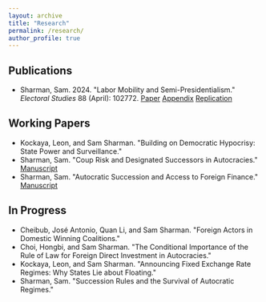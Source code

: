 ```yaml
---
layout: archive
title: "Research"
permalink: /research/
author_profile: true
---
```


## Publications

- Sharman, Sam. 2024. "Labor Mobility and Semi-Presidentialism." *Electoral Studies* 88 (April): 102772.
<a href="https://urldefense.com/v3/__https://authors.elsevier.com/a/1io02xRaZk1aj__;!!KwNVnqRv!D_V5kDeLHTbFD6JJ8kkyB8HJyzWPXjKVSSL4mGzTH_OX90ZIWSXrD2-PxRbr2LCt1TkYmsixhXsPV71asggYAEOC9ZrSFA$">Paper</a>
<a href="https://ars.els-cdn.com/content/image/1-s2.0-S0261379424000301-mmc1.pdf">Appendix</a>
<a href="https://doi.org/10.7910/DVN/1U75SU" target="_blank">Replication</a>

## Working Papers

- Kockaya, Leon, and Sam Sharman. "Building on Democratic Hypocrisy: State Power and Surveillance."
- Sharman, Sam. "Coup Risk and Designated Successors in Autocracies." [Manuscript](/files/SharmanAutocratic_wp.pdf)
- Sharman, Sam. "Autocratic Succession and Access to Foreign Finance." [Manuscript](/files/Sharman_Succession_Finance.pdf)

## In Progress

- Cheibub, Jos&#233; Antonio, Quan Li, and Sam Sharman. "Foreign Actors in Domestic Winning Coalitions."
- Choi, Hongbi, and Sam Sharman. "The Conditional Importance of the Rule of Law for Foreign Direct Investment in Autocracies."
- Kockaya, Leon, and Sam Sharman. "Announcing Fixed Exchange Rate Regimes: Why States Lie about Floating."
- Sharman, Sam. "Succession Rules and the Survival of Autocratic Regimes."
